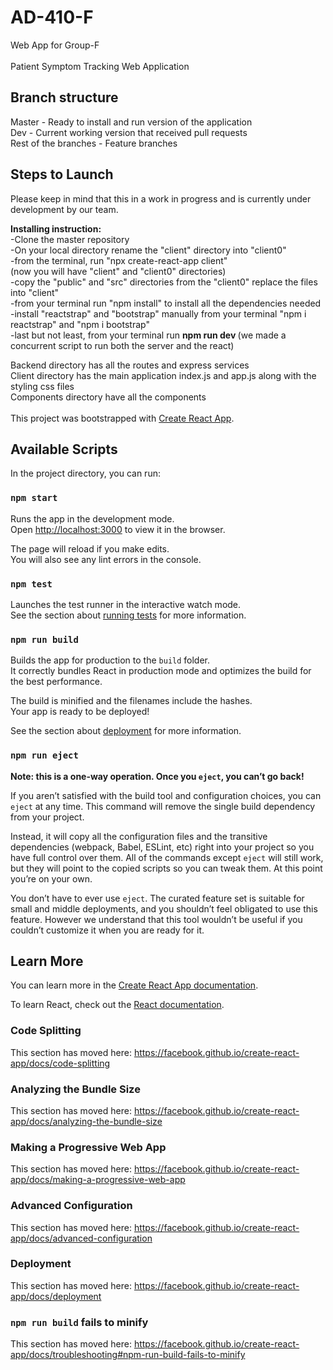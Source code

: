 # AD-410-F
Web App for Group-F <br  />
<br  />
Patient Symptom Tracking Web Application <br  />

## Branch structure
Master - Ready to install and run version of the application <br  />
Dev - Current working version that received pull requests <br  />
Rest of the branches - Feature branches <br  />

## Steps to Launch 
Please keep in mind that this in a work in progress and is currently under development by our team.

<strong>Installing instruction: </strong> <br />
-Clone the master repository<br />
-On your local directory rename the "client" directory into "client0" <br />
-from the terminal, run "npx create-react-app client" <br />
(now you will have "client" and "client0" directories) <br />
-copy the "public" and "src" directories from the "client0" replace the files into "client" <br />
-from your terminal run "npm install" to install all the dependencies needed <br />
-install "reactstrap" and "bootstrap" manually from your terminal "npm i reactstrap" and "npm i bootstrap" <br />
-last but not least, from your terminal run <strong> npm run dev </strong> (we made a concurrent script to run both the server and the react) <br />

Backend directory has all the routes and express services<br />
Client directory has the main application index.js and app.js along with the styling css files<br />
Components directory have all the components <br />
<br />
This project was bootstrapped with [Create React App](https://github.com/facebook/create-react-app).
 

## Available Scripts

In the project directory, you can run:

### `npm start`

Runs the app in the development mode.<br />
Open [http://localhost:3000](http://localhost:3000) to view it in the browser.

The page will reload if you make edits.<br />
You will also see any lint errors in the console.

### `npm test`

Launches the test runner in the interactive watch mode.<br />
See the section about [running tests](https://facebook.github.io/create-react-app/docs/running-tests) for more information.

### `npm run build`

Builds the app for production to the `build` folder.<br />
It correctly bundles React in production mode and optimizes the build for the best performance.

The build is minified and the filenames include the hashes.<br />
Your app is ready to be deployed!

See the section about [deployment](https://facebook.github.io/create-react-app/docs/deployment) for more information.

### `npm run eject`

**Note: this is a one-way operation. Once you `eject`, you can’t go back!**

If you aren’t satisfied with the build tool and configuration choices, you can `eject` at any time. This command will remove the single build dependency from your project.

Instead, it will copy all the configuration files and the transitive dependencies (webpack, Babel, ESLint, etc) right into your project so you have full control over them. All of the commands except `eject` will still work, but they will point to the copied scripts so you can tweak them. At this point you’re on your own.

You don’t have to ever use `eject`. The curated feature set is suitable for small and middle deployments, and you shouldn’t feel obligated to use this feature. However we understand that this tool wouldn’t be useful if you couldn’t customize it when you are ready for it.

## Learn More

You can learn more in the [Create React App documentation](https://facebook.github.io/create-react-app/docs/getting-started).

To learn React, check out the [React documentation](https://reactjs.org/).

### Code Splitting

This section has moved here: https://facebook.github.io/create-react-app/docs/code-splitting

### Analyzing the Bundle Size

This section has moved here: https://facebook.github.io/create-react-app/docs/analyzing-the-bundle-size

### Making a Progressive Web App

This section has moved here: https://facebook.github.io/create-react-app/docs/making-a-progressive-web-app

### Advanced Configuration

This section has moved here: https://facebook.github.io/create-react-app/docs/advanced-configuration

### Deployment

This section has moved here: https://facebook.github.io/create-react-app/docs/deployment

### `npm run build` fails to minify

This section has moved here: https://facebook.github.io/create-react-app/docs/troubleshooting#npm-run-build-fails-to-minify

